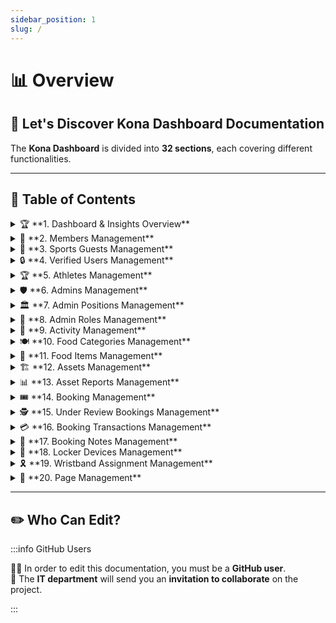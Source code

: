 ```yaml
---
sidebar_position: 1
slug: /
---
```


# 📊 Overview

## 🚀 Let's Discover **Kona Dashboard Documentation**

The **Kona Dashboard** is divided into **32 sections**, each covering different functionalities.

---

## 📌 Table of Contents

<!-- =================== Section 1 =================== -->
<details>
  <summary>🏆 **1. Dashboard & Insights Overview**</summary>

🎯 Provides **real-time system metrics** and **key performance indicators** related to:

- **📊 1.1. Dashboard Overview**
- **👥 1.2. Sports Club Guests Overview**
- **🎟️ 1.3. Bookings Overview**
- **📅 1.4. Filtering & Selection Options**
- **🔗 1.5. Interconnection & Functionality**
</details>

<!-- =================== Section 2 =================== -->
<details>
  <summary>🏅 **2. Members Management**</summary>

🔹 Manages and **tracks members**, their **subscription details**, and **account status**.

The section covers:

- **📋 2.1. Members Overview**
- **🔍 2.2. Filtering & Search Options**
- **➕ 2.3. Adding New Members**
- **🔗 2.4. Interconnection & Functionality**
</details>

<!-- =================== Section 3 =================== -->
<details>
  <summary>🏨 **3. Sports Guests Management**</summary>

🏅 **Manages temporary visitors** and **tracks their details**.

The section covers:

- **📋 3.1. Guests Overview**
- **🔍 3.2. Filtering & Search Options**
- **⚙️ 3.3. Actions Menu**
- **🔗 3.4. Interconnection & Functionality**
</details>

<!-- =================== Section 4 =================== -->
<details>
  <summary>🔒 **4. Verified Users Management**</summary>

✅ **Manages users who have completed phone verification** and **bypass manual approval** for **payment access**.

The section covers:

- **📋 4.1. Verified Users Overview**
- **⚡ 4.2. Bypass Approval Process**
- **🔍 4.3. Filtering & Search Options**
- **⚙️ 4.4. Actions Menu**
- **📂 4.5. Import & Export Functionality**
- **🔗 4.6. Workflow & Functionality**
- **🎯 4.7. Benefits**
</details>

<!-- =================== Section 5 =================== -->
<details>
  <summary>🏆 **5. Athletes Management**</summary>

⚡ Manages **registered athletes**, their **membership details**, and **subscription status**.

The section covers:

- **📋 5.1. Athlete Records Overview**
- **🔍 5.2. Filtering & Search Options**
- **⚙️ 5.3. Athlete Actions & Management**
- **📂 5.4. Athlete Profile Management**
- **🔗 5.5. System Integration & Workflow**
- **🎯 5.6. Conclusion**
</details>

<!-- =================== Section 6 =================== -->
<details>
  <summary>🛡️ **6. Admins Management**</summary>

🏢 **Manages administrators**, their **roles**, and **permissions**.

The section covers:

- **📋 6.1. Admins Overview**
- **⚙️ 6.2. Actions Menu**
- **🔍 6.3. Features & Functionality**
- **➕ 6.4. Adding a New Admin**
- **✏️ 6.5. Editing An Admin**
</details>

<!-- =================== Section 7 =================== -->
<details>
  <summary>🏛️ **7. Admin Positions Management**</summary>

🔹 Manages **administrative positions** available in the system.

The section covers:

- **📋 7.1. Admin Positions Overview**
- **🔍 7.2. Features & Functionality**
- **🔄 7.3. Position Status Management**
- **✏️ 7.4. Modifying an Admin Position**
- **➕ 7.5. Adding a New Admin Position**
- **🔗 7.6. Interconnection & Functionality**
</details>

<!-- =================== Section 8 =================== -->
<details>
  <summary>🔑 **8. Admin Roles Management**</summary>

🎭 Defines and manages **different administrative roles**.

The section covers:

- **📋 8.1. Roles Overview**
- **🔍 8.2. Features & Functionality**
- **⚙️ 8.3. Role Management Actions**
- **➕ 8.4. Adding a New Role**
- **🔒 8.5. Permissions Management**
- **💾 8.6. Saving Role & Updates**
- **🔗 8.7. Interconnection & Functionality**
</details>

<!-- =================== Section 9 =================== -->
<details>
  <summary>🎯 **9. Activity Management**</summary>

🏋️ **Handles the creation, editing, and management** of **activities**.

The section covers:

- **📋 9.1. Activities Overview**
- **🔍 9.2. Features & Functionality**
- **🔄 9.3. Activity Status Management**
- **➕ 9.4. Adding a New Activity**
- **💲 9.5. Special Pricing Adjustments**
- **⚙️ 9.6. Additional Settings**
- **✏️ 9.7. Editing an Activity**
- **🔗 9.8. Interconnection & Functionality**
</details>

<!-- =================== Section 10 =================== -->
<details>
  <summary>🍽️ **10. Food Categories Management**</summary>

📌 **Manages food categories** that **group different types of food items**.

The section covers:

- **📋 10.1. Food Categories Overview**
- **🔍 10.2. Features & Functionality**
- **🔄 10.3. Food Category Status Management**
- **✏️ 10.4. Modifying a Food Category**
- **➕ 10.5. Adding a New Food Category**
</details>

<!-- =================== Section 11 =================== -->
<details>
  <summary>🍔 **11. Food Items Management**</summary>

📌 **Manages individual food items**, their pricing, and category assignments.

The section covers:

- 📋 **11.1. Food Items Overview**
- 🔍 **11.2. Features & Functionality**
- 🔄 **11.3. Food Status Management**
- ➕ **11.4. Adding a New Food Item**
- ✏️ **11.5. Editing an Existing Food Item**
- 🔗 **11.6. Interconnection & Functionality**

</details>

<!-- =================== Section 12 =================== -->
<details>
  <summary>🏗️ **12. Assets Management**</summary>

📌 **Manages system assets**, their availability, and tracking for proper usage.

The section covers:

- 📋 **12.1. Assets Overview**
- 🔍 **12.2. Features & Functionality**
- 🔄 **12.3. Asset Status Management**
- ➕ **12.4. Adding a New Asset**
- 🔗 **12.5. Interconnection & Functionality**

</details>

<!-- =================== Section 13 =================== -->
<details>
  <summary>📊 **13. Asset Reports Management**</summary>

📌 **Tracks asset movement, condition, and availability.**

The section covers:

- 📋 **13.1. Asset Reports Overview**
- 🔍 **13.2. Features & Functionality**
- 🔄 **13.3. Report Tracking & Filtering**
- 📂 **13.4. Asset Report Interactions**
- 🔗 **13.5. Interconnection & Functionality**

</details>

<!-- =================== Section 14 =================== -->
<details>
  <summary>🎟️ **14. Booking Management**</summary>

📌 **Manages customer bookings, ticketing, and payment tracking.**

The section covers:

- 📋 **14.1. Booking List Overview**
- 🔍 **14.2. Booking Filters & Search**
- ⚙️ **14.3. Booking Actions Menu**
- 📝 **14.4. Booking Details Page**
- 👥 **14.5. Guest Information (Who is Coming Section)**
- 🍽️ **14.6. Activity & Food Sections**
- 🔗 **14.7. Booking Interconnection & Functionality**

</details>

<!-- =================== Section 15 =================== -->
<details>
  <summary>🕵️ **15. Under Review Bookings Management**</summary>

📌 **Manages pending bookings, verifies transactions, and ensures accurate approvals.**

The section covers:

- 📋 **15.1. Under Review Bookings Overview**
- 🔍 **15.2. Filtering & Search Options**
- ⚙️ **15.3. Booking Actions Menu**
- 🔗 **15.4. Interconnection & Functionality**

</details>

<!-- =================== Section 16 =================== -->
<details>
  <summary>💳 **16. Booking Transactions Management**</summary>

📌 **Manages booking payments, tracks transaction statuses, and ensures secure payment processing.**

The section covers:

- 📋 **16.1. Booking Transactions Overview**
- 🔍 **16.2. Filtering & Search Options**
- ⚙️ **16.3. Transaction Actions & Details**
- 📝 **16.4. Transaction Details & Booking Information**
- 🎟️ **16.5. Ticket Details & QR Code Verification**
- 🔗 **16.6. Interconnection & Functionality**

</details>

<!-- =================== Section 17 =================== -->
<details>
  <summary>📝 **17. Booking Notes Management**</summary>

📌 **Manages and tracks notes associated with bookings for internal reference.**

The section covers:

- 📋 **17.1. Booking Notes Overview**
- 🔍 **17.2. Filtering & Search Options**
- ⚙️ **17.3. Booking Note Actions & Management**
- ➕ **17.4. Adding New Booking Notes**
- 🔗 **17.5. Interconnection & Functionality**

</details>

<!-- =================== Section 18 =================== -->
<details>
  <summary>🔐 **18. Locker Devices Management**</summary>

📌 **Manages and tracks locker devices assigned to users.**

The section covers:

- 📋 **18.1. Locker Devices Overview**
- 🔍 **18.2. Filtering & Search Options**
- ⚙️ **18.3. Locker Device Actions & Management**
- ➕ **18.4. Adding & Editing Locker Devices**
- 🔗 **18.5. Interconnection & Functionality**

</details>

<!-- =================== Section 19 =================== -->
<details>
  <summary>🎗️ **19. Wristband Assignment Management**</summary>

📌 **Manages and tracks the assignment of wristbands linked to lockers.**

The section covers:

- 📋 **19.1. Wristband Assignment Overview**
- 🔍 **19.2. Filtering & Search Options**
- ⚙️ **19.3. Wristband Management Actions**
- ➕ **19.4. Adding & Assigning Wristbands**
- 🔗 **19.5. Interconnection & Functionality**

</details>

<!-- =================== Section 20 =================== -->
<details>
  <summary>📄 **20. Page Management**</summary>

📌 **Manages the creation, editing, activation, and categorization of pages within a digital platform.**

The section covers:

- 📋 **20.1. Page Records Overview**
- 🔍 **20.2. Filtering & Search Options**
- ⚙️ **20.3. Page Actions & Management**
- ✏️ **20.4. Page Editing & Creation**
- 🏗️ **20.5. Page Sections Management**
- ➕ **20.6. Adding Page Sections**
- 🔗 **20.7. System Integration & Workflow**
- 🎯 **20.8. Conclusion**

</details>

---

## ✏️ Who Can Edit?

:::info GitHub Users

👨‍💻 In order to edit this documentation, you must be a **GitHub user**.  
📩 The **IT department** will send you an **invitation to collaborate** on the project.

:::
